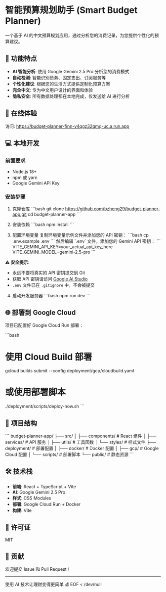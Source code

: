 # 智能预算规划助手 (Smart Budget Planner)

一个基于 AI 的中文预算规划应用，通过分析您的消费记录，为您提供个性化的预算建议。

## 🌟 功能特点

- **AI 智能分析**: 使用 Google Gemini 2.5 Pro 分析您的消费模式
- **自动检测**: 智能识别债务、固定支出、订阅服务等
- **个性化建议**: 根据您的生活方式提供定制化预算方案
- **完全中文**: 专为中文用户设计的界面和体验
- **隐私安全**: 所有数据处理都在本地完成，仅发送给 AI 进行分析

## 🚀 在线体验

访问: https://budget-planner-finn-y4qgz32qmq-uc.a.run.app

## 💻 本地开发

### 前置要求

- Node.js 18+
- npm 或 yarn
- Google Gemini API Key

### 安装步骤

1. 克隆仓库
\`\`\`bash
git clone https://github.com/bzheng29/budget-planner-app.git
cd budget-planner-app
\`\`\`

2. 安装依赖
\`\`\`bash
npm install
\`\`\`

3. 配置环境变量
复制环境变量示例文件并添加您的 API 密钥：
\`\`\`bash
cp .env.example .env
\`\`\`
然后编辑 \`.env\` 文件，添加您的 Gemini API 密钥：
\`\`\`
VITE_GEMINI_API_KEY=your_actual_api_key_here
VITE_GEMINI_MODEL=gemini-2.5-pro
\`\`\`

**⚠️ 安全提示**: 
- 永远不要将真实的 API 密钥提交到 Git
- 获取 API 密钥请访问 [Google AI Studio](https://makersuite.google.com/app/apikey)
- `.env` 文件已在 `.gitignore` 中，不会被提交

4. 启动开发服务器
\`\`\`bash
npm run dev
\`\`\`

## 🌐 部署到 Google Cloud

项目已配置好 Google Cloud Run 部署：

\`\`\`bash
# 使用 Cloud Build 部署
gcloud builds submit --config deployment/gcp/cloudbuild.yaml

# 或使用部署脚本
./deployment/scripts/deploy-now.sh
\`\`\`

## 📁 项目结构

\`\`\`
budget-planner-app/
├── src/
│   ├── components/        # React 组件
│   ├── services/         # API 服务
│   ├── utils/           # 工具函数
│   └── styles/          # 样式文件
├── deployment/          # 部署配置
│   ├── docker/         # Docker 配置
│   ├── gcp/           # Google Cloud 配置
│   └── scripts/       # 部署脚本
└── public/            # 静态资源
\`\`\`

## 🛠️ 技术栈

- **前端**: React + TypeScript + Vite
- **AI**: Google Gemini 2.5 Pro
- **样式**: CSS Modules
- **部署**: Google Cloud Run + Docker
- **构建**: Vite

## 📝 许可证

MIT

## 🤝 贡献

欢迎提交 Issue 和 Pull Request！

---

使用 AI 技术让理财变得更简单 💰
EOF < /dev/null
